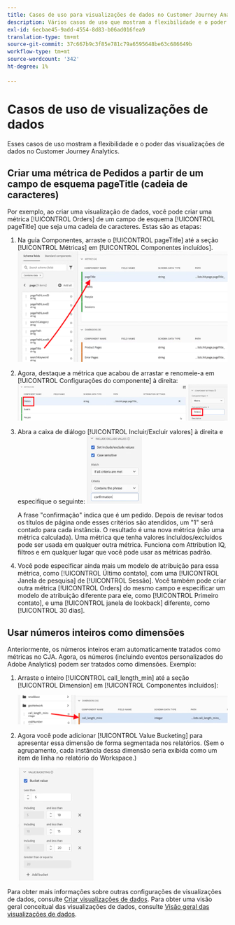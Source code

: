 ```yaml
---
title: Casos de uso para visualizações de dados no Customer Journey Analytics
description: Vários casos de uso que mostram a flexibilidade e o poder das visualizações de dados no Customer Journey Analytics
exl-id: 6ecbae45-9add-4554-8d83-b06ad016fea9
translation-type: tm+mt
source-git-commit: 37c667b9c3f85e781c79a6595648be63c686649b
workflow-type: tm+mt
source-wordcount: '342'
ht-degree: 1%

---
```


# Casos de uso de visualizações de dados

Esses casos de uso mostram a flexibilidade e o poder das visualizações de dados no Customer Journey Analytics.

## Criar uma métrica de Pedidos a partir de um campo de esquema pageTitle (cadeia de caracteres)

Por exemplo, ao criar uma visualização de dados, você pode criar uma métrica [!UICONTROL Orders] de um campo de esquema [!UICONTROL pageTitle] que seja uma cadeia de caracteres. Estas são as etapas:

1. Na guia Componentes, arraste o [!UICONTROL pageTitle] até a seção [!UICONTROL Métricas] em [!UICONTROL Componentes incluídos].
   ![](assets/use-case1a.png)
1. Agora, destaque a métrica que acabou de arrastar e renomeie-a em [!UICONTROL Configurações do componente] à direita:
   ![](assets/orders.png)
1. Abra a caixa de diálogo [!UICONTROL Incluir/Excluir valores] à direita e especifique o seguinte:
   ![](assets/orders2.png)

   A frase &quot;confirmação&quot; indica que é um pedido. Depois de revisar todos os títulos de página onde esses critérios são atendidos, um &quot;1&quot; será contado para cada instância. O resultado é uma nova métrica (não uma métrica calculada). Uma métrica que tenha valores incluídos/excluídos pode ser usada em qualquer outra métrica. Funciona com Attribution IQ, filtros e em qualquer lugar que você pode usar as métricas padrão.
1. Você pode especificar ainda mais um modelo de atribuição para essa métrica, como [!UICONTROL Último contato], com uma [!UICONTROL Janela de pesquisa] de [!UICONTROL Sessão].
Você também pode criar outra métrica [!UICONTROL Orders] do mesmo campo e especificar um modelo de atribuição diferente para ele, como [!UICONTROL Primeiro contato], e uma [!UICONTROL janela de lookback] diferente, como [!UICONTROL 30 dias].

## Usar números inteiros como dimensões

Anteriormente, os números inteiros eram automaticamente tratados como métricas no CJA. Agora, os números (incluindo eventos personalizados do Adobe Analytics) podem ser tratados como dimensões. Exemplo:

1. Arraste o inteiro [!UICONTROL call_length_min] até a seção [!UICONTROL Dimension] em [!UICONTROL Componentes incluídos]:

   ![](assets/integers.png)

1. Agora você pode adicionar [!UICONTROL Value Bucketing] para apresentar essa dimensão de forma segmentada nos relatórios. (Sem o agrupamento, cada instância dessa dimensão seria exibida como um item de linha no relatório do Workspace.)

   ![](assets/bucketing.png)

Para obter mais informações sobre outras configurações de visualizações de dados, consulte [Criar visualizações de dados](/help/data-views/create-dataview.md).
Para obter uma visão geral conceitual das visualizações de dados, consulte [Visão geral das visualizações de dados](/help/data-views/data-views.md).
